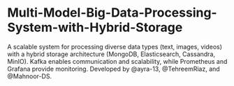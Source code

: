 # Multi-Model-Big-Data-Processing-System-with-Hybrid-Storage
A scalable system for processing diverse data types (text, images, videos) with a hybrid storage architecture (MongoDB, Elasticsearch, Cassandra, MinIO). Kafka enables communication and scalability, while Prometheus and Grafana provide monitoring. Developed by @ayra-13, @TehreemRiaz, and @Mahnoor-DS.
